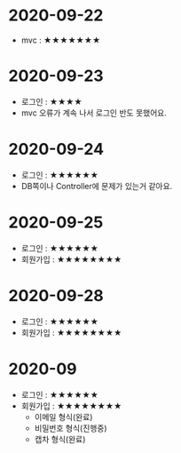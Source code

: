 # 2020-09-22
- mvc : ★★★★★★★

# 2020-09-23
- 로그인 : ★★★★
- mvc 오류가 계속 나서 로그인 반도 못했어요.

# 2020-09-24
- 로그인 : ★★★★★★
- DB쪽이나 Controller에 문제가 있는거 같아요.

# 2020-09-25
- 로그인 : ★★★★★★
- 회원가입 : ★★★★★★★★

# 2020-09-28
- 로그인 : ★★★★★★
- 회원가입 : ★★★★★★★★

# 2020-09
- 로그인 : ★★★★★★
- 회원가입 : ★★★★★★★★
  * 이메일 형식(완료)
  * 비밀번호 형식(진행중)
  * 캡차 형식(완료)